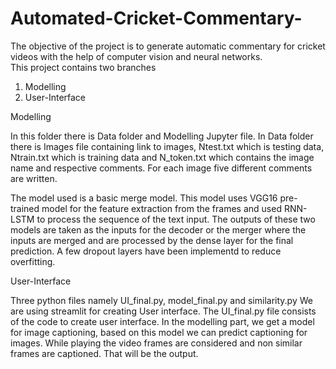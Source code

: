 # Automated-Cricket-Commentary-
The objective of the project is to generate automatic commentary for cricket videos with the help of computer vision and neural networks.\
This project contains two branches

1. Modelling
2. User-Interface

Modelling

In this folder there is Data folder and Modelling Jupyter file. In Data folder there is Images file containing link to images, Ntest.txt which is testing data, Ntrain.txt which is training data and N_token.txt which contains the image name and respective comments. For each image five different comments are written.

The model used is a basic merge model. This model uses VGG16 pre-trained model for the feature extraction from the frames and used RNN-LSTM to process the sequence of the text input. The outputs of these two models are taken as the inputs for the decoder or the merger where the inputs are merged and are processed by the dense layer for the final prediction. A few dropout layers have been implementd to reduce overfitting.




User-Interface 

Three python files namely UI_final.py, model_final.py and similarity.py We are using streamlit for creating User interface. The UI_final.py file consists of the code to create user interface. In the modelling part, we get a model for image captioning, based on this model we can predict captioning for images. While playing the video frames are considered and non similar frames are captioned. That will be the output.


